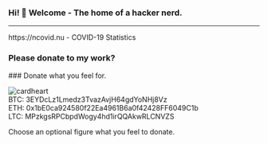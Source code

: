### Hi! 👋 Welcome - The home of a hacker nerd.
<hr>
https://ncovid.nu - COVID-19 Statistics

<h3>Please donate to my work?</h3>
### Donate what you feel for.

![cardheart](https://user-images.githubusercontent.com/83667327/132292858-f509f4df-3a23-4c9b-ba3f-75a6959b2c15.png) <br>
BTC: 3EYDcLz1Lmedz3TvazAvjH64gdYoNHj8Vz<br>
ETH: 0x1bE0ca924580f22Ea4961B6a0f42428FF6049C1b<br>
LTC: MPzkgsRPCbpdWogy4hd1irQQAkwRLCNVZS<br>

Choose an optional figure what you feel to donate.


